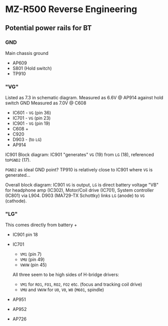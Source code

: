 # MZ-R500 Reverse Engineering

## Potential power rails for BT

### GND

Main chassis ground

- AP609
- S801 (Hold switch)
- TP910

### "VG"

Listed as 7.3 in schematic diagram.
Measured as 6.6V @ AP914 against hold switch GND
Measured as 7.0V @ C608

- IC601 - `VG` (pin 36)
- IC701 - `VG` (pin 23)
- IC901 - `VG` (pin 19)
- C608 +
- C920
- D903 - (to `LG`)
- AP914

IC901 Block diagram: IC901 "generates" `VG` (19) from `LG` (18), referenced to`PGND2` (17).

`PGND2` as ideal GND point? TP910 is relatively close to IC901 where `VG` is generated...

Overall block diagram:
IC901 `VG` is output, `LG` is direct battery voltage "VB" for headphone amp (IC302), Motor/Coil drive (IC701), System controller (IC801) via L904.
D903 (MA729-TX Schottky) links `LG` (anode) to `VG` (cathode).

### "LG"

This comes directly from battery +

- IC901 pin 18
- IC701
  - `VM1` (pin 7)
  - `VMU` (pin 49)
  - `VWVW` (pin 45)

  All three seem to be high sides of H-bridge drivers:

  - `VM1` for `RO1`, `FO1`, `RO2`, `FO2` etc. (focus and tracking coil drive)
  - `VMU` and `VWVW` for `U0`, `V0`, `W0` (`M601`, spindle)

- AP951
- AP952
- AP726
